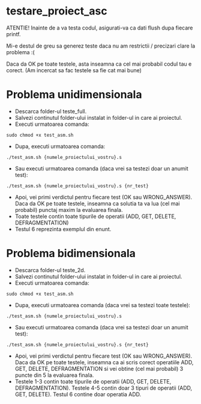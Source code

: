 # testare_proiect_asc

ATENTIE! Inainte de a va testa codul, asigurati-va ca dati flush dupa fiecare printf.

Mi-e destul de greu sa generez teste daca nu am restrictii / precizari clare la problema :(

Daca da OK pe toate testele, asta inseamna ca cel mai probabil codul tau e corect. (Am incercat sa fac testele sa fie cat mai bune)

# Problema unidimensionala

- Descarca folder-ul teste_full.
- Salvezi continutul folder-ului instalat in folder-ul in care ai proiectul.
- Executi urmatoarea comanda:
```
sudo chmod +x test_asm.sh
```
- Dupa, executi urmatoarea comanda:
```
./test_asm.sh {numele_proiectului_vostru}.s
```
- Sau executi urmatoarea comanda (daca vrei sa testezi doar un anumit test):
```
./test_asm.sh {numele_proiectului_vostru}.s {nr_test}
```
- Apoi, vei primi verdictul pentru fiecare test (OK sau WRONG_ANSWER). Daca da OK pe toate testele, inseamna ca solutia ta va lua (cel mai probabil) punctaj maxim la evaluarea finala.
- Toate testele contin toate tipurile de operatii (ADD, GET, DELETE, DEFRAGMENTATION)
- Testul 6 reprezinta exemplul din enunt.

# Problema bidimensionala

- Descarca folder-ul teste_2d.
- Salvezi continutul folder-ului instalat in folder-ul in care ai proiectul.
- Executi urmatoarea comanda:
```
sudo chmod +x test_asm.sh
```
- Dupa, executi urmatoarea comanda (daca vrei sa testezi toate testele):
```
./test_asm.sh {numele_proiectului_vostru}.s
```
- Sau executi urmatoarea comanda (daca vrei sa testezi doar un anumit test):
```
./test_asm.sh {numele_proiectului_vostru}.s {nr_test}
```
- Apoi, vei primi verdictul pentru fiecare test (OK sau WRONG_ANSWER). Daca da OK pe toate testele, inseamna ca ai scris corect operatiile ADD, GET, DELETE, DEFRAGMENTATION si vei obtine (cel mai probabil) 3 puncte din 5 la evaluarea finala.
- Testele 1-3 contin toate tipurile de operatii (ADD, GET, DELETE, DEFRAGMENTATION). Testele 4-5 contin doar 3 tipuri de operatii (ADD, GET, DELETE). Testul 6 contine doar operatia ADD.

